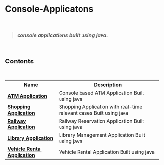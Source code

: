 # Console-Applicatons
 <br>

> ### _console applications built using java._

 <br>

## Contents

<br>
<div align = "center">
<table>
  <tr>
    <th>Name</th>
    <th>Description</th>
  </tr>
  <tr>
    <td><b><a href="https://github.com/moulik237/Console-Applicatons/blob/main/ATM_Application.java">ATM Application</a><b></td>
    <td>Console based ATM Application Built using java</td>
  </tr>
  <tr>
    <td><b><a href="https://github.com/moulik237/Console-Applicatons/blob/main/SHOPPING_Application.java">Shopping Application</a><b></td>
    <td>Shopping Application with real-time 
        relevant cases Built using java</td>
  </tr>
  <tr>
    <td><b><a href="https://github.com/moulik237/Console-Applicatons/blob/main/RAILWAY_Application.java">Railway Application</a><b></td>
    <td>Railway Reservation Application Built using java</td>
  </tr>
  <tr>
    <td><b><a href="https://github.com/moulik237/Console-Applicatons/blob/main/LIBRARY_Application.java">Library Application</a><b></td>
    <td>Library Management Application Built using java</td>
  </tr>  
  <tr>
    <td><b><a href="https://github.com/moulik237/Console-Applicatons/blob/main/Vehicle_Rental_Application">Vehicle Rental Application</a><b></td>
    <td>Vehicle Rental Application Built using java</td>
  </tr>     
</table> 

</div>
<br>
      
